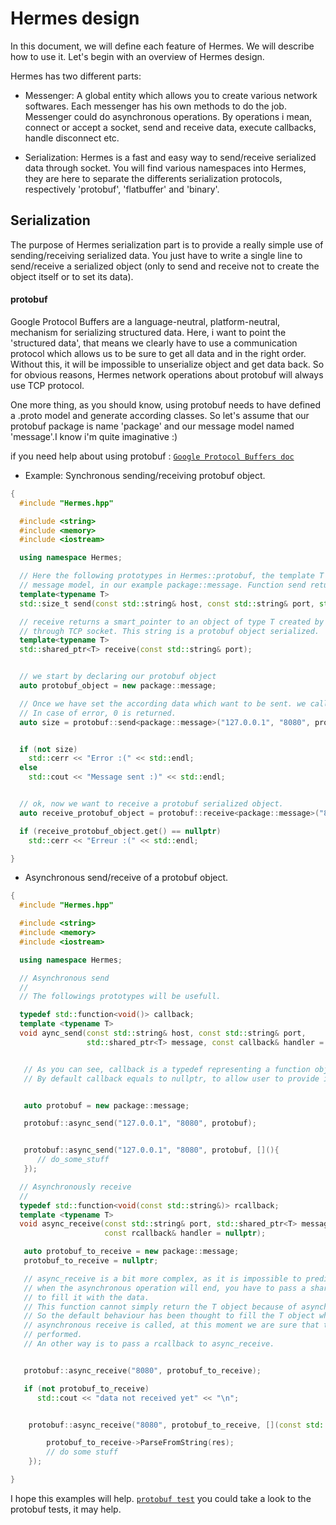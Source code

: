 # Hermes design

In this document, we will define each feature of Hermes. We will describe how to use it.
Let's begin with an overview of Hermes design.

Hermes has two different parts:
- Messenger:
    A global entity which allows you to create various network softwares. Each messenger has his own methods to do the job. Messenger could do asynchronous operations. By operations i mean, connect or accept a socket, send and receive data, execute callbacks, handle disconnect etc.

- Serialization:
    Hermes is a fast and easy way to send/receive serialized data through socket.
    You will find various namespaces into Hermes, they are here to separate the differents serialization protocols, respectively 'protobuf', 'flatbuffer' and 'binary'.


## Serialization

The purpose of Hermes serialization part is to provide a really simple use of sending/receiving serialized data. You just have to write a single line to send/receive a serialized object (only to send and receive not to create the object itself or to set its data).

#### protobuf

Google Protocol Buffers are a language-neutral, platform-neutral, mechanism for serializing structured data.
Here, i want to point the 'structured data', that means we clearly have to use a communication protocol which allows us to be sure to get all data and in the right order. Without this, it will be impossible to unserialize object and get data back.
So for obvious reasons, Hermes network operations about protobuf will always use TCP protocol.

One more thing, as you should know, using protobuf needs to have defined a .proto model and generate according classes. So let's assume that our protobuf package is name 'package' and our message model named 'message'.I know i'm quite imaginative :)

  if you need help about using protobuf : [`Google Protocol Buffers doc`](https://developers.google.com/protocol-buffers/?hl=en)

- Example: Synchronous sending/receiving protobuf object.

```c++
{
  #include "Hermes.hpp"

  #include <string>
  #include <memory>
  #include <iostream>

  using namespace Hermes;

  // Here the following prototypes in Hermes::protobuf, the template T represents your protobuf
  // message model, in our example package::message. Function send returns number of bytes sent.
  template<typename T>
  std::size_t send(const std::string& host, const std::string& port, std::shared_ptr<T> message);

  // receive returns a smart_pointer to an object of type T created by parsing the string received
  // through TCP socket. This string is a protobuf object serialized.
  template<typename T>
  std::shared_ptr<T> receive(const std::string& port);


  // we start by declaring our protobuf object
  auto protobuf_object = new package::message;

  // Once we have set the according data which want to be sent. we call the send function.
  // In case of error, 0 is returned.
  auto size = protobuf::send<package::message>("127.0.0.1", "8080", protobuf_object);


  if (not size)
    std::cerr << "Error :(" << std::endl;
  else
    std::cout << "Message sent :)" << std::endl;


  // ok, now we want to receive a protobuf serialized object.
  auto receive_protobuf_object = protobuf::receive<package::message>("8080");

  if (receive_protobuf_object.get() == nullptr)
    std::cerr << "Erreur :(" << std::endl;

}

```
- Asynchronous send/receive of a protobuf object.

```c++
{
  #include "Hermes.hpp"

  #include <string>
  #include <memory>
  #include <iostream>

  using namespace Hermes;

  // Asynchronous send
  //
  // The followings prototypes will be usefull.

  typedef std::function<void()> callback;
  template <typename T>
  void aync_send(const std::string& host, const std::string& port,
                 std::shared_ptr<T> message, const callback& handler = nullptr);


   // As you can see, callback is a typedef representing a function object;
   // By default callback equals to nullptr, to allow user to provide it or not.


   auto protobuf = new package::message;

   protobuf::async_send("127.0.0.1", "8080", protobuf);


   protobuf::async_send("127.0.0.1", "8080", protobuf, [](){
      // do_some_stuff
   });

  // Asynchronously receive
  //
  typedef std::function<void(const std::string&)> rcallback;
  template <typename T>
  void async_receive(const std::string& port, std::shared_ptr<T> message,
                     const rcallback& handler = nullptr);

   auto protobuf_to_receive = new package::message;
   protobuf_to_receive = nullptr;

   // async_receive is a bit more complex, as it is impossible to predicate
   // when the asynchronous operation will end, you have to pass a shared_ptr as parameter
   // to fill it with the data.
   // This function cannot simply return the T object because of asynchronous.
   // So the default behaviour has been thought to fill the T object when the handler of the
   // asynchronous receive is called, at this moment we are sure that the receive has been
   // performed.
   // An other way is to pass a rcallback to async_receive.


   protobuf::async_receive("8080", protobuf_to_receive);

   if (not protobuf_to_receive)
      std::cout << "data not received yet" << "\n";


    protobuf::async_receive("8080", protobuf_to_receive, [](const std::string& res){

        protobuf_to_receive->ParseFromString(res);
        // do some stuff
    });

}

```
I hope this examples will help.
[`protobuf test`](https://github.com/TommyStarK/Hermes/blob/master/tests/protobuff.cpp) you could take a look to the protobuf tests, it may help.
